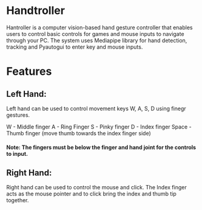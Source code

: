 # Handtroller

Hantroller is a computer vision-based hand gesture controller that enables users to control basic controls for games and mouse inputs to navigate through your PC. The system uses Mediapipe library for hand detection, tracking and Pyautogui to enter key and mouse inputs.

# Features

## Left Hand:
Left hand can be used to control movement keys W, A, S, D using finegr gestures. 

W - Middle finger 
A - Ring Finger
S - Pinky finger
D - Index finger
Space - Thumb finger (move thumb towards the index finger side)

#### Note: The fingers must be below the finger and hand joint for the controls to input.

## Right Hand:

Right hand can be used to control the mouse and click. The Index finger acts as the mouse pointer and to click bring the index and thumb tip together.
